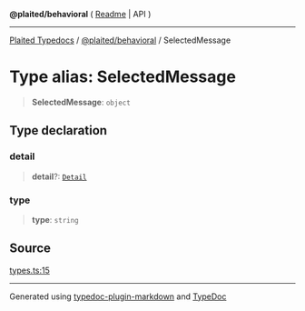**@plaited/behavioral** ( [Readme](../README.md) \| API )

***

[Plaited Typedocs](../../../modules.md) / [@plaited/behavioral](../modules.md) / SelectedMessage

# Type alias: SelectedMessage

> **SelectedMessage**: `object`

## Type declaration

### detail

> **detail**?: [`Detail`](Detail.md)

### type

> **type**: `string`

## Source

[types.ts:15](https://github.com/plaited/plaited/blob/0d4801d/libs/behavioral/src/types.ts#L15)

***

Generated using [typedoc-plugin-markdown](https://www.npmjs.com/package/typedoc-plugin-markdown) and [TypeDoc](https://typedoc.org/)
